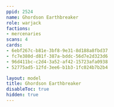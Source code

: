 ```yaml
---
ppid: 2524
name: Ghordson Earthbreaker
role: warjack
factions:
- mercenaries
scans: 4
cards:
- 6ebf267c-b81e-3bf8-9e31-8d188a8fbd37
- fc7e380d-d81f-387a-bddc-56d7e2d323d6
- 96d411bc-c2d4-3a52-af42-15723afa0938
- 52775ad5-12fd-3ee6-b1b3-1fc024b7b2b4

layout: model
title: Ghordson Earthbreaker
disableToc: true
hidden: true
---
```

